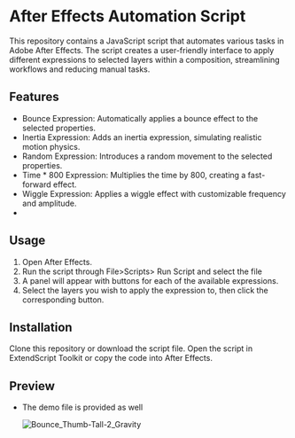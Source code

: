 # After Effects Automation Script
This repository contains a JavaScript script that automates various tasks in Adobe After Effects. The script creates a user-friendly interface to apply different expressions to selected layers within a composition, streamlining workflows and reducing manual tasks.

## Features

* Bounce Expression: Automatically applies a bounce effect to the selected properties.
* Inertia Expression: Adds an inertia expression, simulating realistic motion physics.
* Random Expression: Introduces a random movement to the selected properties.
* Time * 800 Expression: Multiplies the time by 800, creating a fast-forward effect.
* Wiggle Expression: Applies a wiggle effect with customizable frequency and amplitude.
* 
## Usage
1. Open After Effects.
2. Run the script through File>Scripts> Run Script and select the file
3. A panel will appear with buttons for each of the available expressions.
4. Select the layers you wish to apply the expression to, then click the corresponding button.

## Installation
Clone this repository or download the script file.
Open the script in ExtendScript Toolkit or copy the code into After Effects.

## Preview
* The demo file is provided as well

  ![Bounce_Thumb-Tall-2_Gravity](https://github.com/user-attachments/assets/7e561259-5bc0-47af-8fe8-cd5b973b270f)
